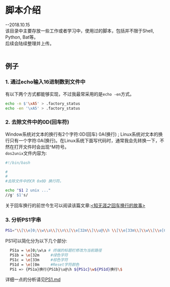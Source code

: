 # 脚本介绍
--2018.10.15 <br>
该目录中主要存放一些工作或者学习中，使用过的脚本，包括并不限于Shell, Python, Bat等。<br>
后续会陆续整理并上传。<br>
<br>
## 例子 <br>
### 1. 通过echo输入16进制数到文件中 <br>
有以下两个方式都能够实现，不过我最常采用的是`echo -en`方式。<br>
```Bash
echo -n $'\xA5' > .factory_status
echo -en '\xA5' > .factory_status
```

### 2. 去除文件中的0D(回车符)<br>
Window系统对文本的换行有2个字符:0D(回车) 0A(换行) ; Linux系统对文本的换行只有一个字符:0A(换行)。在Linux系统下面写代码时，通常我会先转换一下，不然在打开文件时会出现^M符号。<br>
`dos2unix`文件内容为:<br>
```Bash
#!/bin/bash

#
#
#去除文件中的CR 0x0D 换行符。

echo "$1 2 unix ..."
//g' $1's/

```

关于回车换行的前世今生可以阅读该篇文章:[<知无涯之回车换行的故事>](http://feihu.me/blog/2014/end-of-line/ "悬停显示")<br>

### 3. 分析PS1字串<br>
```Bash
PS1="\\[\\e]0;\\w\\a\\]\\n\\[\\e[32m\\]\\u@\\h \\[\\e[33m\\]\\w\\[\\e[0m\\]\\n\\\$ "
```
PS1可以简化分为以下几个部分:<br>
```Bash
  PS1a = \e]0;\w\a # 终端的标题栏修改为当前路径
  PS1b = \e[32m		#绿色字符
  PS1c = \e[33m		#棕色字符
  PS1d = \e[[0m		#Reset字符颜色
  PS1 => {PS1a}换行{PS1b}\u@\h ${PS1c}\w${PS1d}换行\$
```
详细一点的分析请见[PS1.md](https://github.com/molleohu/script/blob/master/PS1.md)

